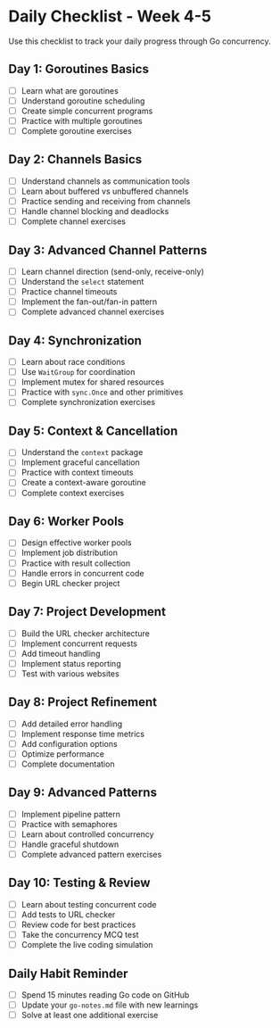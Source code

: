 # Daily Checklist - Week 4-5

Use this checklist to track your daily progress through Go concurrency.

## Day 1: Goroutines Basics
- [ ] Learn what are goroutines
- [ ] Understand goroutine scheduling
- [ ] Create simple concurrent programs
- [ ] Practice with multiple goroutines
- [ ] Complete goroutine exercises

## Day 2: Channels Basics
- [ ] Understand channels as communication tools
- [ ] Learn about buffered vs unbuffered channels
- [ ] Practice sending and receiving from channels
- [ ] Handle channel blocking and deadlocks
- [ ] Complete channel exercises

## Day 3: Advanced Channel Patterns
- [ ] Learn channel direction (send-only, receive-only)
- [ ] Understand the `select` statement
- [ ] Practice channel timeouts
- [ ] Implement the fan-out/fan-in pattern
- [ ] Complete advanced channel exercises

## Day 4: Synchronization
- [ ] Learn about race conditions
- [ ] Use `WaitGroup` for coordination
- [ ] Implement mutex for shared resources
- [ ] Practice with `sync.Once` and other primitives
- [ ] Complete synchronization exercises

## Day 5: Context & Cancellation
- [ ] Understand the `context` package
- [ ] Implement graceful cancellation
- [ ] Practice with context timeouts
- [ ] Create a context-aware goroutine
- [ ] Complete context exercises

## Day 6: Worker Pools
- [ ] Design effective worker pools
- [ ] Implement job distribution
- [ ] Practice with result collection
- [ ] Handle errors in concurrent code
- [ ] Begin URL checker project

## Day 7: Project Development
- [ ] Build the URL checker architecture
- [ ] Implement concurrent requests
- [ ] Add timeout handling
- [ ] Implement status reporting
- [ ] Test with various websites

## Day 8: Project Refinement
- [ ] Add detailed error handling
- [ ] Implement response time metrics
- [ ] Add configuration options
- [ ] Optimize performance
- [ ] Complete documentation

## Day 9: Advanced Patterns
- [ ] Implement pipeline pattern
- [ ] Practice with semaphores
- [ ] Learn about controlled concurrency
- [ ] Handle graceful shutdown
- [ ] Complete advanced pattern exercises

## Day 10: Testing & Review
- [ ] Learn about testing concurrent code
- [ ] Add tests to URL checker
- [ ] Review code for best practices
- [ ] Take the concurrency MCQ test
- [ ] Complete the live coding simulation

## Daily Habit Reminder
- [ ] Spend 15 minutes reading Go code on GitHub
- [ ] Update your `go-notes.md` file with new learnings
- [ ] Solve at least one additional exercise

